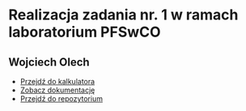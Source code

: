 # Realizacja zadania nr. 1 w ramach laboratorium PFSwCO

## Wojciech Olech

* [Przejdź do kalkulatora](/fibo_calculator)
* [Zobacz dokumentację](/documentation)
* [Przejdź do repozytorium](https://github.com/SteelPh0enix/CloudLabProject1)